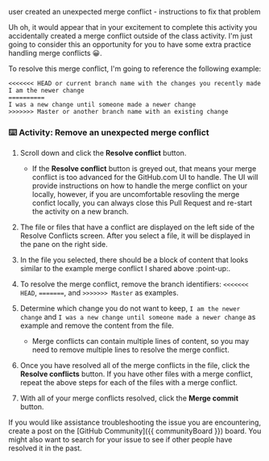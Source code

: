 user created an unexpected merge conflict - instructions to fix that problem

Uh oh, it would appear that in your excitement to complete this activity you accidentally created a merge conflict outside of the class activity. I'm just going to consider this an opportunity for you to have some extra practice handling merge conflicts :grinning:. 

To resolve this merge conflict, I'm going to reference the following example:

```
<<<<<<< HEAD or current branch name with the changes you recently made
I am the newer change 
==========
I was a new change until someone made a newer change
>>>>>>> Master or another branch name with an existing change
```

### :keyboard: Activity: Remove an unexpected merge conflict

1. Scroll down and click the **Resolve conflict** button.
   
      - If the **Resolve conflict** button is greyed out, that means your merge conflict is too advanced for the GitHub.com UI to handle. The UI will provide instructions on how to handle the merge conflict on your locally, however, if you are uncomfortable resovling the merge confict locally, you can always close this Pull Request and re-start the activity on a new branch. 

1. The file or files that have a conflict are displayed on the left side of the Resolve Conflicts screen. After you select a file, it will be displayed in the pane on the right side. 
1. In the file you selected, there should be a block of content that looks similar to the example merge conflict I shared above :point-up:.
1. To resolve the merge conflict, remove the branch identifiers: `<<<<<<< HEAD`, `=======`, and `>>>>>>> Master` as examples. 
1. Determine which change you do not want to keep, `I am the newer change` and `I was a new change until someone made a newer change` as example and remove the content from the file.

     - Merge conflicts can contain multiple lines of content, so you may need to remove multiple lines to resolve the merge conflict.

1. Once you have resolved all of the merge conflicts in the file, click the **Resolve conflicts** button. If you have other files with a merge conflict, repeat the above steps for each of the files with a merge conflict.
1. With all of your merge conflicts resolved, click the **Merge commit** button. 

If you would like assistance troubleshooting the issue you are encountering, create a post on the [GitHub Community]({{ communityBoard }}) board. You might also want to search for your issue to see if other people have resolved it in the past.